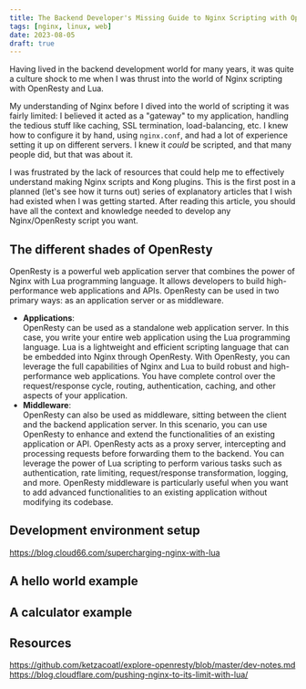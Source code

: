 ```yaml
---
title: The Backend Developer's Missing Guide to Nginx Scripting with OpenResty and Lua
tags: [nginx, linux, web]
date: 2023-08-05
draft: true
---
```


Having lived in the backend development world for many years, it was quite a culture shock to me when I was thrust into the world of Nginx scripting with OpenResty and Lua. 

My understanding of Nginx before I dived into the world of scripting it was fairly limited: I believed it acted as a "gateway" to my application, handling the tedious stuff like caching, SSL termination, load-balancing, etc. I knew how to configure it by hand, using `nginx.conf`, and had a lot of experience setting it up on different servers. I knew it _could_ be scripted, and that many people did, but that was about it. 

I was frustrated by the lack of resources that could help me to effectively understand making Nginx scripts and Kong plugins. This is the first post in a planned (let's see how it turns out) series of explanatory articles that I wish had existed when I was getting started. After reading this article, you should have all the context and knowledge needed to develop any Nginx/OpenResty script you want.

## The different shades of OpenResty
OpenResty is a powerful web application server that combines the power of Nginx with Lua programming language. It allows developers to build high-performance web applications and APIs. OpenResty can be used in two primary ways: as an application server or as middleware.

* **Applications**:    
    OpenResty can be used as a standalone web application server. In this case, you write your entire web application using the Lua programming language. Lua is a lightweight and efficient scripting language that can be embedded into Nginx through OpenResty. With OpenResty, you can leverage the full capabilities of Nginx and Lua to build robust and high-performance web applications. You have complete control over the request/response cycle, routing, authentication, caching, and other aspects of your application.
* **Middleware**:   
    OpenResty can also be used as middleware, sitting between the client and the backend application server. In this scenario, you can use OpenResty to enhance and extend the functionalities of an existing application or API. OpenResty acts as a proxy server, intercepting and processing requests before forwarding them to the backend. You can leverage the power of Lua scripting to perform various tasks such as authentication, rate limiting, request/response transformation, logging, and more. OpenResty middleware is particularly useful when you want to add advanced functionalities to an existing application without modifying its codebase.

## Development environment setup
https://blog.cloud66.com/supercharging-nginx-with-lua

## A hello world example

## A calculator example

## Resources
https://github.com/ketzacoatl/explore-openresty/blob/master/dev-notes.md
https://blog.cloudflare.com/pushing-nginx-to-its-limit-with-lua/